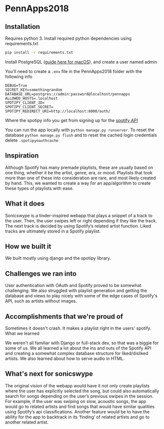 # PennApps2018

## Installation
Requires python 3. Install required python dependencies using requirements.txt
```bash
pip install -r requirements.txt
```
Install PostgreSQL ([guide here for macOS](https://www.codementor.io/engineerapart/getting-started-with-postgresql-on-mac-osx-are8jcopb)), and create a user named admin

You'll need to create a `.env` file in the PennApps2018 folder with the following info

```
DEBUG=True
SECRET_KEY=somethingrandom
DATABASE_URL=postgres://admin:password@localhost/pennapps
ALLOWED_HOSTS=.localhost
SPOTIPY_CLIENT_ID=
SPOTIPY_CLIENT_SECRET=
SPOTIPY_REDIRECT_URI=http://localhost:8000/auth/
```
Where the spotipy info you get from signing up for the [spotify API](developer.spotify.com/dashboard/applications)

You can run the app locally with `python manage.py runserver`. To reset the database `python manage.py flush` and to reset the cached login credentials delete `.spotipyoauthcache`

## Inspiration

Although Spotify has many premade playlists, these are usually based on one thing, whether it be the artist, genre, era, or mood. Playlists that took more than one of these into consideration are rare, and most likely created by hand. This, we wanted to create a way for an app/algorithm to create these types of playlists with ease.

## What it does

Sonicswype is a tinder-inspired webapp that plays a snippet of a track to the user. Then, the user swipes left or right depending if they like the track. The next track is decided by using Spotify’s related artist function. Liked tracks are ultimately stored in a Spotify playlist.

## How we built it

We built mostly using django and the spotipy library.

## Challenges we ran into

User authentication with OAuth and Spotify proved to be somewhat challenging. We also struggled with playlist generation and getting the database and views to play nicely with some of the edge cases of Spotify's API, such as artists without images.

## Accomplishments that we're proud of

Sometimes it doesn't crash. It makes a playlist right in the users' spotify.
What we learned

We weren't all familiar with Django or full-stack dev, so that was a biggie for some of us. We all learned a lot about the ins and outs of the Spotify API and creating a somewhat complex database structure for liked/disliked artists. We also learned about how to serve audio in HTML.

## What's next for sonicswype

The original vision of the webapp would have it not only create playlists where the user has explicitly selected the song, but could also automatically search for songs depending on the user’s previous swipes in the session. For example, if the user was swiping on slow, acoustic songs, the app would go to related artists and find songs that would have similar qualities using Spotify’s api classifications. Another feature would be to have the ability for the app to backtrack in its ‘finding’ of related artists and go to another related artist.

